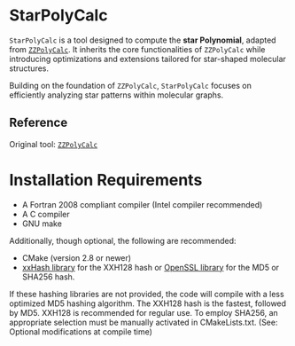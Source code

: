 # **StarPolyCalc**

`StarPolyCalc` is a tool designed to compute the **star Polynomial**, adapted from [`ZZPolyCalc`](https://github.com/solccp/zzcalculator). It inherits the core functionalities of `ZZPolyCalc` while introducing optimizations and extensions tailored for star-shaped molecular structures.

Building on the foundation of `ZZPolyCalc`, `StarPolyCalc` focuses on efficiently analyzing star patterns within molecular graphs.

## **Reference**
Original tool: [`ZZPolyCalc`](https://github.com/quantumint/zzpolycalc)

Installation Requirements
=========================

* A Fortran 2008 compliant compiler (Intel compiler recommended)
* A C compiler
* GNU make

Additionally, though optional, the following are recommended:

* CMake (version 2.8 or newer)
* [xxHash library](https://github.com/Cyan4973/xxHash) for the XXH128 hash or [OpenSSL library](https://github.com/openssl/openssl) for the MD5 or SHA256 hash.

If these hashing libraries are not provided, the code will compile with a less optimized MD5 hashing algorithm.
The XXH128 hash is the fastest, followed by MD5. XXH128 is recommended for regular use. To employ SHA256, an appropriate selection must be manually activated in CMakeLists.txt. (See: Optional modifications at compile time)
